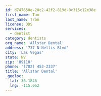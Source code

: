 ```yaml
---
id: d747650e-20c2-42f2-819d-0c315c12e38e
first_name: Tan
last_name: Tran
license: DDS
services:
  - dentist
category: dentists
org_name: 'Allstar Dental'
address: '737 N Nellis Blvd'
city: 'Las Vegas'
state: NV
zip: '89110'
phone: '(702) 453-2337'
title: 'Allstar Dental'
_geoloc:
  lat: 36.1846
  lng: -115.062
---
```

